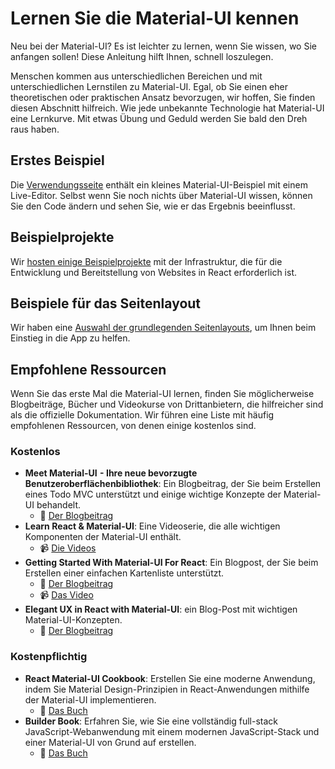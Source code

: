 # Lernen Sie die Material-UI kennen

<p class="description">Neu bei der Material-UI? Es ist leichter zu lernen, wenn Sie wissen, wo Sie anfangen sollen! Diese Anleitung hilft Ihnen, schnell loszulegen.</p>

Menschen kommen aus unterschiedlichen Bereichen und mit unterschiedlichen Lernstilen zu Material-UI. Egal, ob Sie einen eher theoretischen oder praktischen Ansatz bevorzugen, wir hoffen, Sie finden diesen Abschnitt hilfreich. Wie jede unbekannte Technologie hat Material-UI eine Lernkurve. Mit etwas Übung und Geduld werden Sie bald den Dreh raus haben.

## Erstes Beispiel

Die [Verwendungsseite](/getting-started/usage/#quick-start) enthält ein kleines Material-UI-Beispiel mit einem Live-Editor. Selbst wenn Sie noch nichts über Material-UI wissen, können Sie den Code ändern und sehen Sie, wie er das Ergebnis beeinflusst.

## Beispielprojekte

Wir [hosten einige Beispielprojekte](/getting-started/example-projects/) mit der Infrastruktur, die für die Entwicklung und Bereitstellung von Websites in React erforderlich ist.

## Beispiele für das Seitenlayout

Wir haben eine [Auswahl der grundlegenden Seitenlayouts](/getting-started/page-layout-examples/), um Ihnen beim Einstieg in die App zu helfen.

## Empfohlene Ressourcen

Wenn Sie das erste Mal die Material-UI lernen, finden Sie möglicherweise Blogbeiträge, Bücher und Videokurse von Drittanbietern, die hilfreicher sind als die offizielle Dokumentation. Wir führen eine Liste mit häufig empfohlenen Ressourcen, von denen einige kostenlos sind.

### Kostenlos

- **Meet Material-UI  - Ihre neue bevorzugte Benutzeroberflächenbibliothek**: Ein Blogbeitrag, der Sie beim Erstellen eines Todo MVC unterstützt und einige wichtige Konzepte der Material-UI behandelt. 
  - 📝 [Der Blogbeitrag](https://medium.freecodecamp.org/meet-your-material-ui-your-new-favorite-user-interface-library-6349a1c88a8c)
- **Learn React & Material-UI**: Eine Videoserie, die alle wichtigen Komponenten der Material-UI enthält. 
  - 📹 [Die Videos](https://www.youtube.com/watch?v=xm4LX5fJKZ8&list=PLcCp4mjO-z98WAu4sd0eVha1g-NMfzHZk)
- **Getting Started With Material-UI For React**: Ein Blogpost, der Sie beim Erstellen einer einfachen Kartenliste unterstützt. 
  - 📝 [Der Blogbeitrag](https://medium.com/codingthesmartway-com-blog/getting-started-with-material-ui-for-react-material-design-for-react-364b2688b555)
  - 📹 [Das Video](https://www.youtube.com/watch?v=PWadEeOuv5o)
- **Elegant UX in React with Material-UI**: ein Blog-Post mit wichtigen Material-UI-Konzepten. 
  - 📝 [Der Blogbeitrag](https://alligator.io/react/material-ui/)

### Kostenpflichtig

- **React Material-UI Cookbook**: Erstellen Sie eine moderne Anwendung, indem Sie Material Design-Prinzipien in React-Anwendungen mithilfe der Material-UI implementieren. 
  - 📘 [Das Buch](https://www.packtpub.com/application-development/react-material-ui-cookbook)
- **Builder Book**: Erfahren Sie, wie Sie eine vollständig full-stack JavaScript-Webanwendung mit einem modernen JavaScript-Stack und einer Material-UI von Grund auf erstellen. 
  - 📘 [ Das Buch ](https://builderbook.org/book)